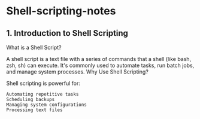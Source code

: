 # Shell-scripting-notes

## 1. Introduction to Shell Scripting
What is a Shell Script?

A shell script is a text file with a series of commands that a shell (like bash, zsh, sh) can execute. It's commonly used to automate tasks, run batch jobs, and manage system processes.
Why Use Shell Scripting?

Shell scripting is powerful for:

    Automating repetitive tasks
    Scheduling backups
    Managing system configurations
    Processing text files

  

    
